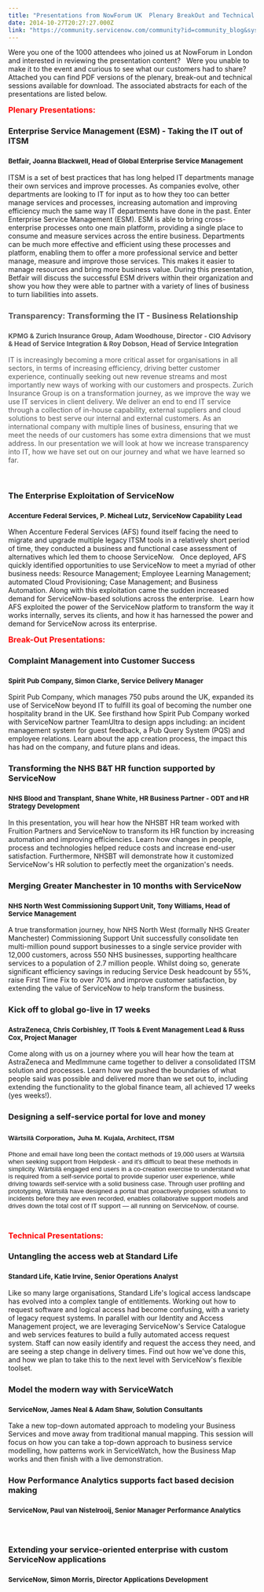 ```yaml
---
title: "Presentations from NowForum UK  Plenary BreakOut and Technical Sessions"
date: 2014-10-27T20:27:27.000Z
link: "https://community.servicenow.com/community?id=community_blog&sys_id=fd6eeeaddbd0dbc01dcaf3231f9619ab"
---
```

<p>Were you one of the 1000 attendees who joined us at NowForum in London and interested in reviewing the presentation content?   Were you unable to make it to the event and curious to see what our customers had to share? Attached you can find PDF versions of the plenary, break-out and technical sessions available for download. The associated abstracts for each of the presentations are listed below.</p><p></p><p><span style="color: #ff0000; font-size: 12pt;"><strong>Plenary Presentations:</strong></span></p><p></p><h3>Enterprise Service Management (ESM) - Taking the IT out of ITSM</h3><h3><span style="font-size: 10pt;">Betfair, Joanna Blackwell, Head of Global Enterprise Service Management</span></h3><p class="presentation" style="margin-bottom: 25px;"><span>ITSM is a set of best practices that has long helped IT departments manage their own services and improve processes. As companies evolve, other departments are looking to IT for input as to how they too can better manage services and processes, increasing automation and improving efficiency much the same way IT departments have done in the past. Enter Enterprise Service Management (ESM). ESM is able to bring cross-enterprise processes onto one main platform, providing a single place to consume and measure services across the entire business. Departments can be much more effective and efficient using these processes and platform, enabling them to offer a more professional service and better manage, measure and improve those services. This makes it easier to manage resources and bring more business value. During this presentation, Betfair will discuss the successful ESM drivers within their organization and show you how they were able to partner with a variety of lines of business to turn liabilities into assets. </span></p><h3><span style="color: #575757;">Transparency: Transforming the IT - Business Relationship</span></h3><h3><span style="font-size: 10pt; color: #575757;">KPMG &amp; Zurich Insurance Group, Adam Woodhouse, Director - CIO Advisory &amp; Head of Service Integration &amp; Roy Dobson, Head of Service Integration<br/></span></h3><p class="presentation"><span style="color: #575757;">IT is increasingly becoming a more critical asset for organisations in all sectors, in terms of increasing efficiency, driving better customer experience, continually seeking out new revenue streams and most importantly new ways of working with our customers and prospects. Zurich Insurance Group is on a transformation journey, as we improve the way we use IT services in client delivery. We deliver an end to end IT service through a collection of in-house capability, external suppliers and cloud solutions to best serve our internal and external customers. As an international company with multiple lines of business, ensuring that we meet the needs of our customers has some extra dimensions that we must address. In our presentation we will look at how we increase transparency into IT, how we have set out on our journey and what we have learned so far.</span></p><p class="presentation"><span><br/></span></p><h3>The Enterprise Exploitation of ServiceNow</h3><h3><span style="font-size: 10pt;">Accenture Federal Services, P. Micheal Lutz, ServiceNow Capability Lead</span></h3><p>When Accenture Federal Services (AFS) found itself facing the need to migrate and upgrade multiple legacy ITSM tools in a relatively short period of time, they conducted a business and functional case assessment of alternatives which led them to choose ServiceNow.   Once deployed, AFS quickly identified opportunities to use ServiceNow to meet a myriad of other business needs: Resource Management; Employee Learning Management; automated Cloud Provisioning; Case Management; and Business Automation. Along with this exploitation came the sudden increased demand for ServiceNow-based solutions across the enterprise.   Learn how AFS exploited the power of the ServiceNow platform to transform the way it works internally, serves its clients, and how it has harnessed the power and demand for ServiceNow across its enterprise.</p><p></p><p><span style="; color: #ff0000; font-size: 12pt;"><strong>Break-Out Presentations:</strong></span></p><p></p><h3>Complaint Management into Customer Success</h3><h3><span style="font-size: 10pt;">Spirit Pub Company, Simon Clarke, Service Delivery Manager</span></h3><p class="presentation" style="margin-bottom: 25px;"><span>Spirit Pub Company, which manages 750 pubs around the UK, expanded its use of ServiceNow beyond IT to fulfill its goal of becoming the number one hospitality brand in the UK. See firsthand how Spirit Pub Company worked with ServiceNow partner TeamUltra to design apps including: an incident management system for guest feedback, a Pub Query System (PQS) and employee relations. Learn about the app creation process, the impact this has had on the company, and future plans and ideas.</span></p><h3>Transforming the NHS B&amp;T HR function supported by ServiceNow</h3><h3><span style="font-size: 10pt;">NHS Blood and Transplant, Shane White, HR Business Partner - ODT and HR Strategy Development</span></h3><p class="presentation" style="margin-bottom: 25px;"><span>In this presentation, you will hear how the NHSBT HR team worked with Fruition Partners and ServiceNow to transform its HR function by increasing automation and improving efficiencies. Learn how changes in people, process and technologies helped reduce costs and increase end-user satisfaction. Furthermore, NHSBT will demonstrate how it customized ServiceNow's HR solution to perfectly meet the organization's needs.</span></p><h3>Merging Greater Manchester in 10 months with ServiceNow</h3><h3><span style="font-size: 10pt;">NHS North West Commissioning Support Unit, Tony Williams, Head of Service Management </span></h3><p class="presentation" style="margin-bottom: 25px;"><span>A true transformation journey, how NHS North West (formally NHS Greater Manchester) Commissioning Support Unit successfully consolidate ten multi-million pound support businesses to a single service provider with 12,000 customers, across 550 NHS businesses, supporting healthcare services to a population of 2.7 million people. Whilst doing so, generate significant efficiency savings in reducing Service Desk headcount by 55%, raise First Time Fix to over 70% and improve customer satisfaction, by extending the value of ServiceNow to help transform the business.</span></p><h3>Kick off to global go-live in 17 weeks</h3><h3><span style="font-size: 10pt;">AstraZeneca, Chris Corbishley, IT Tools &amp; Event Management Lead &amp; Russ Cox, Project Manager<br/></span></h3><p class="presentation" style="margin-bottom: 25px;"><span>Come along with us on a journey where you will hear how the team at AstraZeneca and MedImmune came together to deliver a consolidated ITSM solution and processes. Learn how we pushed the boundaries of what people said was possible and delivered more than we set out to, including extending the functionality to the global finance team, all achieved 17 weeks (yes weeks!).</span></p><h3>Designing a self-service portal for love and money</h3><h3><span style="font-family: arial,helvetica,sans-serif;"><span style="font-size: 10pt;">Wärtsilä Corporation</span>, <span style="font-size: 10pt;">Juha M. Kujala, Architect, ITSM</span></span></h3><p><span style="font-family: arial,helvetica,sans-serif;"><span style="font-size: 10pt;">Phone and email have long been the contact methods of 19,000 users at Wärtsilä when seeking support from Helpdesk - and it's difficult to beat these methods in simplicity. Wärtsilä engaged end users in a co-creation exercise to understand what is required from a self-service portal to provide superior user experience, while driving towards self-service with a solid business case. Through user profiling and prototyping, Wärtsilä have designed a portal that proactively proposes solutions to incidents before they are even recorded, enables collaborative support models and drives down the total cost of IT support — all running on ServiceNow, of course.</span><span style="font-size: 10pt;"><br/></span></span></p><p><span style="font-size: 10pt; font-family: arial,helvetica,sans-serif;"><br/></span></p><p class="job_title"><span style="color: #ff0000; font-size: 12pt;"><strong>Technical Presentations:</strong></span></p><p class="job_title"></p><h3>Untangling the access web at Standard Life</h3><h3><span style="font-size: 10pt;">Standard Life, Katie Irvine, Senior Operations Analyst </span></h3><p class="presentation" style="margin-bottom: 25px;"><span>Like so many large organisations, Standard Life's logical access landscape has evolved into a complex tangle of entitlements. Working out how to request software and logical access had become confusing, with a variety of legacy request systems. In parallel with our Identity and Access Management project, we are leveraging ServiceNow's Service Catalogue and web services features to build a fully automated access request system. Staff can now easily identify and request the access they need, and are seeing a step change in delivery times. Find out how we've done this, and how we plan to take this to the next level with ServiceNow's flexible toolset.</span></p><h3>Model the modern way with ServiceWatch</h3><h3><span style="font-size: 10pt;">ServiceNow, James Neal &amp; Adam Shaw, Solution Consultants</span></h3><p class="presentation" style="margin-bottom: 25px;"><span>Take a new top-down automated approach to modeling your Business Services and move away from traditional manual mapping. This session will focus on how you can take a top-down approach to business service modelling, how patterns work in ServiceWatch, how the Business Map works and then finish with a live demonstration.</span></p><h3>How Performance Analytics supports fact based decision making</h3><h3><span style="font-size: 10pt;">ServiceNow, Paul van Nistelrooij, Senior Manager Performance Analytics<br/></span></h3><h3><span style="font-size: 10pt;"><br/></span></h3><h3>Extending your service-oriented enterprise with custom ServiceNow applications</h3><h3><span style="font-size: 10pt;">ServiceNow, Simon Morris, Director Applications Development<br/></span></h3>